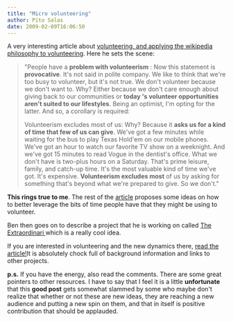 ```yaml
---
title: "Micro volunteering"
author: Pito Salas
date: 2009-02-09T16:06:50
---
```




A very interesting article about [volunteering, and applying the wikipedia
philosophy to
volunteering](<http://www.techpresident.com/blog/entry/33677/information_age_volunteerism_open_sourced_crowdsourced>).
Here he sets the scene:

> "People have a **problem with volunteerism** : Now this statement is
> **provocative**. It's not said in polite company. We like to think that
> we're too busy to volunteer, but it's not true. We don't volunteer because
> we don't want to. Why? Either because we don't care enough about giving back
> to our communities or **today 's volunteer opportunities aren't suited to
> our lifestyles**. Being an optimist, I'm opting for the latter. And so, a
> corollary is required:
>
> Volunteerism excludes most of us: Why? Because it **asks us for a kind of
> time that few of us can give**. We've got a few minutes while waiting for
> the bus to play Texas Hold'em on our mobile phones. We've got an hour to
> watch our favorite TV show on a weeknight. And we've got 15 minutes to read
> Vogue in the dentist's office. What we don't have is two-plus hours on a
> Saturday. That's prime leisure, family, and catch-up time. It's the most
> valuable kind of time we've got. It's expensive. **Volunteerism excludes
> most** of us by asking for something that's beyond what we're prepared to
> give. So we don't."

**This rings true to me**. The rest of the
[article](<http://www.techpresident.com/blog/entry/33677/information_age_volunteerism_open_sourced_crowdsourced>)
proposes some ideas on how to better leverage the bits of time people have
that they might be using to volunteer.

Ben then goes on to describe a project that he is working on called [The
Extraordinari ](<http://www.theextraordinaries.org/>)which is a really cool
idea.

If you are interested in volunteering and the new dynamics there, [read the
article!](<http://www.techpresident.com/blog/entry/33677/information_age_volunteerism_open_sourced_crowdsourced>)It
is absolutely chock full of background information and links to other
projects.

**p.s.** If you have the energy, also read the comments. There are some great
pointers to other resources. I have to say that I feel it is a little
**unfortunate** that this **good post** gets somewhat slammed by some who
maybe don't realize that whether or not these are new ideas, they are reaching
a new audience and putting a new spin on them, and that in itself is positive
contribution that should be applauded.


